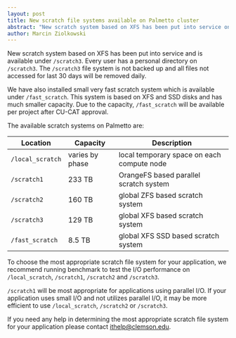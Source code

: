 ```yaml
---
layout: post
title: New scratch file systems available on Palmetto cluster
abstract: "New scratch system based on XFS has been put into service on Palmetto cluster and is available under <code>/scratch3</code>." 
author: Marcin Ziolkowski
---
```


New scratch system based on XFS has been put into
service and is available under `/scratch3`. Every user
has a personal directory on `/scratch3`. The `/scratch3`
file system is not backed up and all files not accessed
for last 30 days will be removed daily.

We have also installed small very fast scratch system
which is available under `/fast_scratch`. This system is based
on XFS and SSD disks and has much smaller capacity.
Due to the capacity, `/fast_scratch` will be available per
project after CU-CAT approval.

The available scratch systems on Palmetto are:

Location | Capacity | Description 
---------|----------|-------------- 
`/local_scratch` | varies by phase | local temporary space on each compute node
`/scratch1`      | 233 TB | OrangeFS based parallel scratch system
`/scratch2`      | 160 TB | global ZFS based scratch system
`/scratch3`      | 129 TB | global XFS based scratch system
`/fast_scratch`  | 8.5 TB | global XFS SSD based scratch system

To choose the most appropriate scratch file system for your
application, we recommend running benchmark to test the
I/O performance on `/local_scratch`, `/scratch1`, `/scratch2` and
`/scratch3`.

`/scratch1` will be most appropriate for applications using parallel
I/O. If your application uses small I/O and not utilizes parallel
I/O, it may be more efficient to use `/local_scratch`, `/scratch2` or
`/scratch3`.

If you need any help in determining the most appropriate
scratch file system for your application please contact
<ithelp@clemson.edu>.

